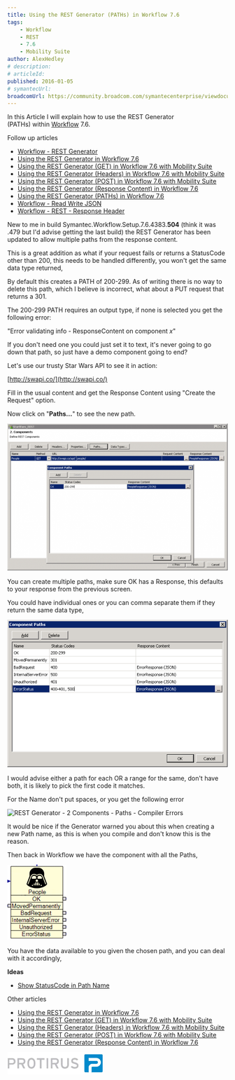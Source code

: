 ```yaml
---
title: Using the REST Generator (PATHs) in Workflow 7.6
tags:
    - Workflow
    - REST
    - 7.6
    - Mobility Suite
author: AlexHedley
# description: 
# articleId: 
published: 2016-01-05
# symantecUrl:
broadcomUrl: https://community.broadcom.com/symantecenterprise/viewdocument/using-the-rest-generator-paths-in?CommunityKey=04ead5e9-3643-4118-b853-afa5a58710c6&tab=librarydocuments
---
```


In this Article I will explain how to use the REST Generator (PATHs) within [Workflow](http://www.symantec.com/connect/workflow-servicedesk) 7.6.
  
Follow up articles
  
- [Workflow - REST Generator](https://community.broadcom.com/symantecenterprise/viewdocument?DocumentKey=0c51c681-c801-4bcb-a02d-2c9c33c76f78&amp;CommunityKey=04ead5e9-3643-4118-b853-afa5a58710c6&amp;tab=librarydocuments)
- [Using the REST Generator in Workflow 7.6](https://community.broadcom.com/symantecenterprise/viewdocument?DocumentKey=e7c91120-a123-4625-979d-1734c77e75d7&amp;CommunityKey=04ead5e9-3643-4118-b853-afa5a58710c6&amp;tab=librarydocuments)
- [Using the REST Generator (GET) in Workflow 7.6 with Mobility Suite](https://community.broadcom.com/symantecenterprise/viewdocument?DocumentKey=a2dcdd55-e5af-4a79-98fb-20316278b763&amp;CommunityKey=04ead5e9-3643-4118-b853-afa5a58710c6&amp;tab=librarydocuments)
- [Using the REST Generator (Headers) in Workflow 7.6 with Mobility Suite](https://community.broadcom.com/symantecenterprise/viewdocument?DocumentKey=9436681a-270e-439f-ae3d-3b20b9a25341&amp;CommunityKey=04ead5e9-3643-4118-b853-afa5a58710c6&amp;tab=librarydocuments)
- [Using the REST Generator (POST) in Workflow 7.6 with Mobility Suite](https://community.broadcom.com/symantecenterprise/viewdocument?DocumentKey=f63d5608-8e51-43fb-a09e-c38ebca50cff&amp;CommunityKey=04ead5e9-3643-4118-b853-afa5a58710c6&amp;tab=librarydocuments)
- [Using the REST Generator (Response Content) in Workflow 7.6](https://community.broadcom.com/symantecenterprise/viewdocument?DocumentKey=70c640bd-f482-4db4-b56b-3770a85df85d&amp;CommunityKey=04ead5e9-3643-4118-b853-afa5a58710c6&amp;tab=librarydocuments)
- [Using the REST Generator (PATHs) in Workflow 7.6](https://community.broadcom.com/symantecenterprise/viewdocument?DocumentKey=e7c884d3-48d6-4f07-abfa-b6826cf35ae8&amp;CommunityKey=04ead5e9-3643-4118-b853-afa5a58710c6&amp;tab=librarydocuments)
- [Workflow - Read Write JSON](https://community.broadcom.com/symantecenterprise/viewdocument?DocumentKey=d8050704-5515-4e3c-8f82-0bc67a8260dc&amp;CommunityKey=04ead5e9-3643-4118-b853-afa5a58710c6&amp;tab=librarydocuments)
- [Workflow - REST - Response Header](https://community.broadcom.com/symantecenterprise/viewdocument?DocumentKey=92aa8f35-4dda-4afd-8639-1452c5e7e666&amp;CommunityKey=04ead5e9-3643-4118-b853-afa5a58710c6&amp;tab=librarydocuments)

New to me in build Symantec.Workflow.Setup.7.6.4383.**504** (think it was .479 but I'd advise getting the last build) the REST Generator has been updated to allow multiple paths from the response content.

This is a great addition as what if your request fails or returns a StatusCode other than 200, this needs to be handled differently, you won't get the same data type returned,

By default this creates a PATH of 200-299. As of writing there is no way to delete this path, which I believe is incorrect, what about a PUT request that returns a 301.

The 200-299 PATH requires an output type, if none is selected you get the following error:
  
"Error validating info - ResponseContent on component *x*"

If you don't need one you could just set it to text, it's never going to go down that path, so just have a demo component going to end?

Let's use our trusty Star Wars API to see it in action:
  
[http://swapi.co/](http://swapi.co/)

Fill in the usual content and get the Response Content using "Create the Request" option.
  
Now click on "**Paths...**" to see the new path.

![REST Generator - 2 Components - Paths](images\RESTGenerator-2Components-Paths.png)

You can create multiple paths, make sure OK has a Response, this defaults to your response from the previous screen.

You could have individual ones or you can comma separate them if they return the same data type,

![REST Generator - 2 Components - Paths - Multiple](images\RESTGenerator-2Components-Paths-Multiple.png)

I would advise either a path for each OR a range for the same, don't have both, it is likely to pick the first code it matches.

For the Name don't put spaces, or you get the following error
  
![REST Generator - 2 Components - Paths - Compiler Errors](images\article-3554101-files_REST+Generator+-+2+Components+-+Paths+-+Compiler+Errors.png)

It would be nice if the Generator warned you about this when creating a new Path name, as this is when you compile and don't know this is the reason.

Then back in Workflow we have the component with all the Paths,

![REST - Workflow - Paths - Multiple](images\REST-Workflow-Paths-Multiple.png)

You have the data available to you given the chosen path, and you can deal with it accordingly,

**Ideas**

- [Show StatusCode in Path Name](https://community.broadcom.com/symantecenterprise/viewdocument?DocumentKey=e7c884d3-48d6-4f07-abfa-b6826cf35ae8&amp;CommunityKey=04ead5e9-3643-4118-b853-afa5a58710c6&amp;tab=librarydocuments)

Other articles

- [Using the REST Generator in Workflow 7.6](https://community.broadcom.com/symantecenterprise/viewdocument?DocumentKey=e7c91120-a123-4625-979d-1734c77e75d7&amp;CommunityKey=04ead5e9-3643-4118-b853-afa5a58710c6&amp;tab=librarydocuments)
- [Using the REST Generator (GET) in Workflow 7.6 with Mobility Suite](https://community.broadcom.com/symantecenterprise/viewdocument?DocumentKey=a2dcdd55-e5af-4a79-98fb-20316278b763&amp;CommunityKey=04ead5e9-3643-4118-b853-afa5a58710c6&amp;tab=librarydocuments)
- [Using the REST Generator (Headers) in Workflow 7.6 with Mobility Suite](https://community.broadcom.com/symantecenterprise/viewdocument?DocumentKey=9436681a-270e-439f-ae3d-3b20b9a25341&amp;CommunityKey=04ead5e9-3643-4118-b853-afa5a58710c6&amp;tab=librarydocuments)
- [Using the REST Generator (POST) in Workflow 7.6 with Mobility Suite](https://community.broadcom.com/symantecenterprise/viewdocument?DocumentKey=f63d5608-8e51-43fb-a09e-c38ebca50cff&amp;CommunityKey=04ead5e9-3643-4118-b853-afa5a58710c6&amp;tab=librarydocuments)
- [Using the REST Generator (Response Content) in Workflow 7.6](https://community.broadcom.com/symantecenterprise/viewdocument?DocumentKey=70c640bd-f482-4db4-b56b-3770a85df85d&amp;CommunityKey=04ead5e9-3643-4118-b853-afa5a58710c6&amp;tab=librarydocuments)

[![Protirus](images\Protirus.png)](http://protirus.com/)
